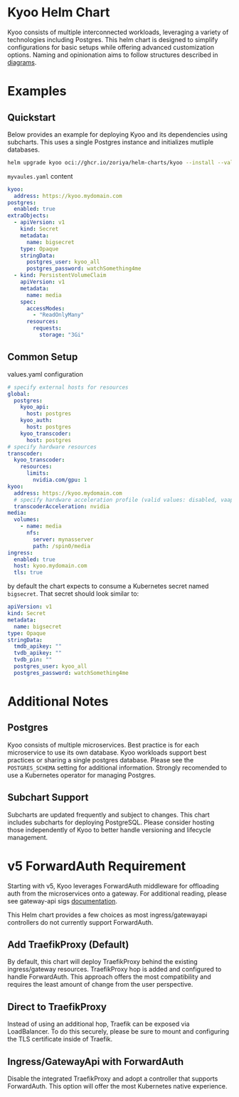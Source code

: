 # Kyoo Helm Chart
Kyoo consists of multiple interconnected workloads, leveraging a variety of technologies including Postgres.  This helm chart is designed to simplify configurations for basic setups while offering advanced customization options.  Naming and opinionation aims to follow structures described in [diagrams](../DIAGRAMS.md).

# Examples
## Quickstart
Below provides an example for deploying Kyoo and its dependencies using subcharts.  This uses a single Postgres instance and initializes mutliple databases.

```sh
helm upgrade kyoo oci://ghcr.io/zoriya/helm-charts/kyoo --install --values myvalues.yaml
```
`myvaules.yaml` content
```yaml
kyoo:
  address: https://kyoo.mydomain.com
postgres:
  enabled: true
extraObjects:
  - apiVersion: v1
    kind: Secret
    metadata:
      name: bigsecret
    type: Opaque
    stringData:
      postgres_user: kyoo_all
      postgres_password: watchSomething4me
  - kind: PersistentVolumeClaim
    apiVersion: v1
    metadata:
      name: media
    spec:
      accessModes:
        - "ReadOnlyMany"
      resources:
        requests:
          storage: "3Gi"
```

## Common Setup

values.yaml configuration
```yaml
# specify external hosts for resources
global:
  postgres:
    kyoo_api:
      host: postgres
    kyoo_auth:
      host: postgres
    kyoo_transcoder:
      host: postgres
# specify hardware resources
transcoder:
  kyoo_transcoder:
    resources:
      limits:
        nvidia.com/gpu: 1
kyoo:
  address: https://kyoo.mydomain.com
  # specify hardware acceleration profile (valid values: disabled, vaapi, qsv, nvidia)
  transcoderAcceleration: nvidia
media:
  volumes:
    - name: media
      nfs:
        server: mynasserver
        path: /spin0/media
ingress:
  enabled: true
  host: kyoo.mydomain.com
  tls: true
```
by default the chart expects to consume a Kubernetes secret named `bigsecret`.  That secret should look similar to:

```yaml
apiVersion: v1
kind: Secret
metadata:
  name: bigsecret
type: Opaque
stringData:
  tmdb_apikey: ""
  tvdb_apikey: ""
  tvdb_pin: ""
  postgres_user: kyoo_all
  postgres_password: watchSomething4me
```

# Additional Notes
## Postgres
Kyoo consists of multiple microservices.  Best practice is for each microservice to use its own database.  Kyoo workloads support best practices or sharing a single postgres database.  Please see the `POSTGRES_SCHEMA` setting for additional information.  Strongly recomended to use a Kubernetes operator for managing Postgres.

## Subchart Support
Subcharts are updated frequently and subject to changes.  This chart includes subcharts for deploying PostgreSQL.  Please consider hosting those independently of Kyoo to better handle versioning and lifecycle management.

# v5 ForwardAuth Requirement
Starting with v5, Kyoo leverages ForwardAuth middleware for offloading auth from the microservices onto a gateway.  For additional reading, please see gateway-api sigs [documentation](https://gateway-api.sigs.k8s.io/geps/gep-1494/). 

This Helm chart provides a few choices as most ingress/gatewayapi controllers do not currently support ForwardAuth.  

## Add TraefikProxy (Default)
By default, this chart will deploy TraefikProxy behind the existing ingress/gateway resources.  TraefikProxy hop is added and configured to handle ForwardAuth.  This approach offers the most compatibility and requires the least amount of change from the user perspective.

## Direct to TraefikProxy
Instead of using an additional hop, Traefik can be exposed via LoadBalancer.  To do this securely, please be sure to mount and configuring the TLS certificate inside of Traefik.

## Ingress/GatewayApi with ForwardAuth
Disable the integrated TraefikProxy and adopt a controller that supports ForwardAuth.  This option will offer the most Kubernetes native experience.